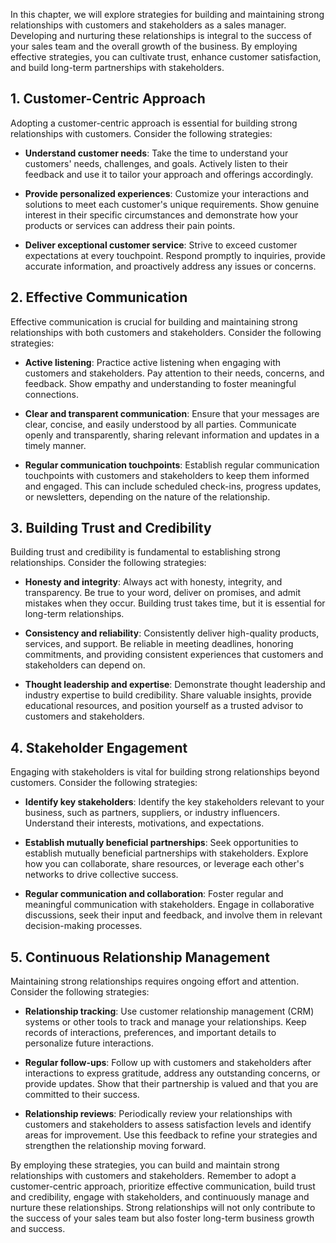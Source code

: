 
In this chapter, we will explore strategies for building and maintaining strong relationships with customers and stakeholders as a sales manager. Developing and nurturing these relationships is integral to the success of your sales team and the overall growth of the business. By employing effective strategies, you can cultivate trust, enhance customer satisfaction, and build long-term partnerships with stakeholders.

## 1\. Customer-Centric Approach

Adopting a customer-centric approach is essential for building strong relationships with customers. Consider the following strategies:

- **Understand customer needs**: Take the time to understand your customers' needs, challenges, and goals. Actively listen to their feedback and use it to tailor your approach and offerings accordingly.
    
- **Provide personalized experiences**: Customize your interactions and solutions to meet each customer's unique requirements. Show genuine interest in their specific circumstances and demonstrate how your products or services can address their pain points.
    
- **Deliver exceptional customer service**: Strive to exceed customer expectations at every touchpoint. Respond promptly to inquiries, provide accurate information, and proactively address any issues or concerns.
    

## 2\. Effective Communication

Effective communication is crucial for building and maintaining strong relationships with both customers and stakeholders. Consider the following strategies:

- **Active listening**: Practice active listening when engaging with customers and stakeholders. Pay attention to their needs, concerns, and feedback. Show empathy and understanding to foster meaningful connections.
    
- **Clear and transparent communication**: Ensure that your messages are clear, concise, and easily understood by all parties. Communicate openly and transparently, sharing relevant information and updates in a timely manner.
    
- **Regular communication touchpoints**: Establish regular communication touchpoints with customers and stakeholders to keep them informed and engaged. This can include scheduled check-ins, progress updates, or newsletters, depending on the nature of the relationship.
    

## 3\. Building Trust and Credibility

Building trust and credibility is fundamental to establishing strong relationships. Consider the following strategies:

- **Honesty and integrity**: Always act with honesty, integrity, and transparency. Be true to your word, deliver on promises, and admit mistakes when they occur. Building trust takes time, but it is essential for long-term relationships.
    
- **Consistency and reliability**: Consistently deliver high-quality products, services, and support. Be reliable in meeting deadlines, honoring commitments, and providing consistent experiences that customers and stakeholders can depend on.
    
- **Thought leadership and expertise**: Demonstrate thought leadership and industry expertise to build credibility. Share valuable insights, provide educational resources, and position yourself as a trusted advisor to customers and stakeholders.
    

## 4\. Stakeholder Engagement

Engaging with stakeholders is vital for building strong relationships beyond customers. Consider the following strategies:

- **Identify key stakeholders**: Identify the key stakeholders relevant to your business, such as partners, suppliers, or industry influencers. Understand their interests, motivations, and expectations.
    
- **Establish mutually beneficial partnerships**: Seek opportunities to establish mutually beneficial partnerships with stakeholders. Explore how you can collaborate, share resources, or leverage each other's networks to drive collective success.
    
- **Regular communication and collaboration**: Foster regular and meaningful communication with stakeholders. Engage in collaborative discussions, seek their input and feedback, and involve them in relevant decision-making processes.
    

## 5\. Continuous Relationship Management

Maintaining strong relationships requires ongoing effort and attention. Consider the following strategies:

- **Relationship tracking**: Use customer relationship management (CRM) systems or other tools to track and manage your relationships. Keep records of interactions, preferences, and important details to personalize future interactions.
    
- **Regular follow-ups**: Follow up with customers and stakeholders after interactions to express gratitude, address any outstanding concerns, or provide updates. Show that their partnership is valued and that you are committed to their success.
    
- **Relationship reviews**: Periodically review your relationships with customers and stakeholders to assess satisfaction levels and identify areas for improvement. Use this feedback to refine your strategies and strengthen the relationship moving forward.
    

By employing these strategies, you can build and maintain strong relationships with customers and stakeholders. Remember to adopt a customer-centric approach, prioritize effective communication, build trust and credibility, engage with stakeholders, and continuously manage and nurture these relationships. Strong relationships will not only contribute to the success of your sales team but also foster long-term business growth and success.
